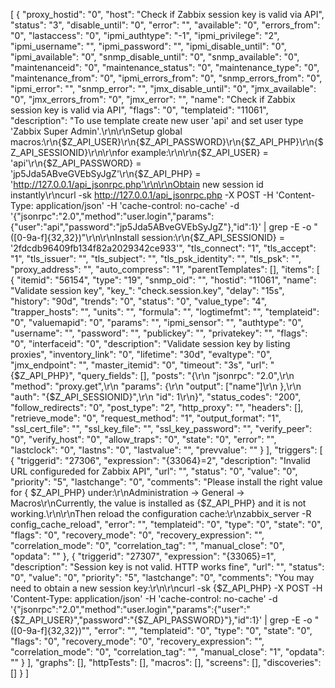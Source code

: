 [
    {
        "proxy_hostid": "0",
        "host": "Check if Zabbix session key is valid via API",
        "status": "3",
        "disable_until": "0",
        "error": "",
        "available": "0",
        "errors_from": "0",
        "lastaccess": "0",
        "ipmi_authtype": "-1",
        "ipmi_privilege": "2",
        "ipmi_username": "",
        "ipmi_password": "",
        "ipmi_disable_until": "0",
        "ipmi_available": "0",
        "snmp_disable_until": "0",
        "snmp_available": "0",
        "maintenanceid": "0",
        "maintenance_status": "0",
        "maintenance_type": "0",
        "maintenance_from": "0",
        "ipmi_errors_from": "0",
        "snmp_errors_from": "0",
        "ipmi_error": "",
        "snmp_error": "",
        "jmx_disable_until": "0",
        "jmx_available": "0",
        "jmx_errors_from": "0",
        "jmx_error": "",
        "name": "Check if Zabbix session key is valid via API",
        "flags": "0",
        "templateid": "11061",
        "description": "To use template create new user 'api' and set user type 'Zabbix Super Admin'.\r\n\r\nSetup global macros:\r\n{$Z_API_USER}\r\n{$Z_API_PASSWORD}\r\n{$Z_API_PHP}\r\n{$Z_API_SESSIONID}\r\n\r\nfor example:\r\n\r\n{$Z_API_USER} = 'api'\r\n{$Z_API_PASSWORD} = 'jp5Jda5ABveGVEbSyJgZ'\r\n{$Z_API_PHP} = 'http://127.0.0.1/api_jsonrpc.php'\r\n\r\nObtain new session id instantly\r\ncurl -sk http://127.0.0.1/api_jsonrpc.php -X POST -H 'Content-Type: application/json' -H 'cache-control: no-cache' -d '{\"jsonrpc\":\"2.0\",\"method\":\"user.login\",\"params\":{\"user\":\"api\",\"password\":\"jp5Jda5ABveGVEbSyJgZ\"},\"id\":1}' | grep -E -o \"([0-9a-f]{32,32})\"\r\n\r\nInstall session:\r\n{$Z_API_SESSIONID} = '2fdcdb96409fb134f82a2029342ce933'",
        "tls_connect": "1",
        "tls_accept": "1",
        "tls_issuer": "",
        "tls_subject": "",
        "tls_psk_identity": "",
        "tls_psk": "",
        "proxy_address": "",
        "auto_compress": "1",
        "parentTemplates": [],
        "items": [
            {
                "itemid": "56154",
                "type": "19",
                "snmp_oid": "",
                "hostid": "11061",
                "name": "Validate session key",
                "key_": "check.session.key",
                "delay": "15s",
                "history": "90d",
                "trends": "0",
                "status": "0",
                "value_type": "4",
                "trapper_hosts": "",
                "units": "",
                "formula": "",
                "logtimefmt": "",
                "templateid": "0",
                "valuemapid": "0",
                "params": "",
                "ipmi_sensor": "",
                "authtype": "0",
                "username": "",
                "password": "",
                "publickey": "",
                "privatekey": "",
                "flags": "0",
                "interfaceid": "0",
                "description": "Validate session key by listing proxies",
                "inventory_link": "0",
                "lifetime": "30d",
                "evaltype": "0",
                "jmx_endpoint": "",
                "master_itemid": "0",
                "timeout": "3s",
                "url": "{$Z_API_PHP}",
                "query_fields": [],
                "posts": "{\r\n    \"jsonrpc\": \"2.0\",\r\n    \"method\": \"proxy.get\",\r\n    \"params\": {\r\n        \"output\": [\"name\"]\r\n    },\r\n    \"auth\": \"{$Z_API_SESSIONID}\",\r\n    \"id\": 1\r\n}",
                "status_codes": "200",
                "follow_redirects": "0",
                "post_type": "2",
                "http_proxy": "",
                "headers": [],
                "retrieve_mode": "0",
                "request_method": "1",
                "output_format": "1",
                "ssl_cert_file": "",
                "ssl_key_file": "",
                "ssl_key_password": "",
                "verify_peer": "0",
                "verify_host": "0",
                "allow_traps": "0",
                "state": "0",
                "error": "",
                "lastclock": "0",
                "lastns": "0",
                "lastvalue": "",
                "prevvalue": ""
            }
        ],
        "triggers": [
            {
                "triggerid": "27306",
                "expression": "{33064}=2",
                "description": "Invalid URL configureded for Zabbix API",
                "url": "",
                "status": "0",
                "value": "0",
                "priority": "5",
                "lastchange": "0",
                "comments": "Please install the right value for { $Z_API_PHP} under:\r\nAdministration -> General -> Macros\r\nCurrently, the value is installed as {$Z_API_PHP} and it is not working.\r\n\r\nThen reload the configuration cache:\r\nzabbix_server -R config_cache_reload",
                "error": "",
                "templateid": "0",
                "type": "0",
                "state": "0",
                "flags": "0",
                "recovery_mode": "0",
                "recovery_expression": "",
                "correlation_mode": "0",
                "correlation_tag": "",
                "manual_close": "0",
                "opdata": ""
            },
            {
                "triggerid": "27307",
                "expression": "{33065}=1",
                "description": "Session key is not valid. HTTP works fine",
                "url": "",
                "status": "0",
                "value": "0",
                "priority": "5",
                "lastchange": "0",
                "comments": "You may need to obtain a new session key:\r\n\r\ncurl -sk {$Z_API_PHP} -X POST -H 'Content-Type: application/json' -H 'cache-control: no-cache' -d '{\"jsonrpc\":\"2.0\",\"method\":\"user.login\",\"params\":{\"user\":\"{$Z_API_USER}\",\"password\":\"{$Z_API_PASSWORD}\"},\"id\":1}' | grep -E -o \"([0-9a-f]{32,32})\"",
                "error": "",
                "templateid": "0",
                "type": "0",
                "state": "0",
                "flags": "0",
                "recovery_mode": "0",
                "recovery_expression": "",
                "correlation_mode": "0",
                "correlation_tag": "",
                "manual_close": "1",
                "opdata": ""
            }
        ],
        "graphs": [],
        "httpTests": [],
        "macros": [],
        "screens": [],
        "discoveries": []
    }
]